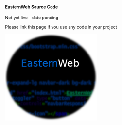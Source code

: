 #### EasternWeb Source Code

Not yet live - date pending



Please link this page if you use any code in your project

![EasternWeb](logo.png "EasternWeb")



